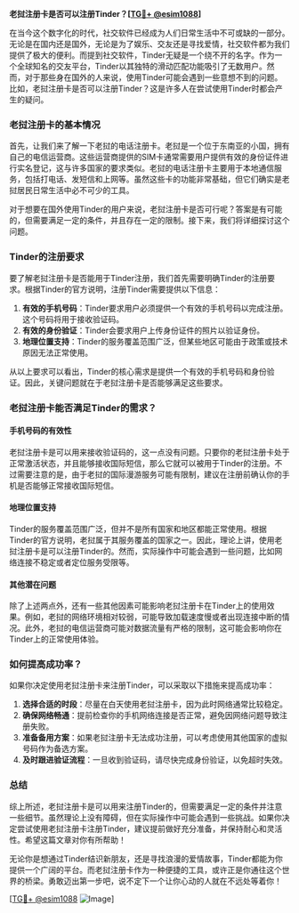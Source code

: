 **老挝注册卡是否可以注册Tinder？[[TG💪+ @esim1088](https://t.me/s/esim1088)]**

在当今这个数字化的时代，社交软件已经成为人们日常生活中不可或缺的一部分。无论是在国内还是国外，无论是为了娱乐、交友还是寻找爱情，社交软件都为我们提供了极大的便利。而提到社交软件，Tinder无疑是一个绕不开的名字。作为一个全球知名的交友平台，Tinder以其独特的滑动匹配功能吸引了无数用户。然而，对于那些身在国外的人来说，使用Tinder可能会遇到一些意想不到的问题。比如，老挝注册卡是否可以注册Tinder？这是许多人在尝试使用Tinder时都会产生的疑问。

### 老挝注册卡的基本情况

首先，让我们来了解一下老挝的电话注册卡。老挝是一个位于东南亚的小国，拥有自己的电信运营商。这些运营商提供的SIM卡通常需要用户提供有效的身份证件进行实名登记，这与许多国家的要求类似。老挝的电话注册卡主要用于本地通信服务，包括打电话、发短信和上网等。虽然这些卡的功能非常基础，但它们确实是老挝居民日常生活中必不可少的工具。

对于想要在国外使用Tinder的用户来说，老挝注册卡是否可行呢？答案是有可能的，但需要满足一定的条件，并且存在一定的限制。接下来，我们将详细探讨这个问题。

### Tinder的注册要求

要了解老挝注册卡是否能用于Tinder注册，我们首先需要明确Tinder的注册要求。根据Tinder的官方说明，注册Tinder需要提供以下信息：

1. **有效的手机号码**：Tinder要求用户必须提供一个有效的手机号码以完成注册。这个号码将用于接收验证码。
2. **有效的身份验证**：Tinder会要求用户上传身份证件的照片以验证身份。
3. **地理位置支持**：Tinder的服务覆盖范围广泛，但某些地区可能由于政策或技术原因无法正常使用。

从以上要求可以看出，Tinder的核心需求是提供一个有效的手机号码和身份验证。因此，关键问题就在于老挝注册卡是否能够满足这些要求。

### 老挝注册卡能否满足Tinder的需求？

#### 手机号码的有效性

老挝注册卡是可以用来接收验证码的，这一点没有问题。只要你的老挝注册卡处于正常激活状态，并且能够接收国际短信，那么它就可以被用于Tinder的注册。不过需要注意的是，由于老挝的国际漫游服务可能有限制，建议在注册前确认你的手机是否能够正常接收国际短信。

#### 地理位置支持

Tinder的服务覆盖范围广泛，但并不是所有国家和地区都能正常使用。根据Tinder的官方说明，老挝属于其服务覆盖的国家之一。因此，理论上讲，使用老挝注册卡是可以注册Tinder的。然而，实际操作中可能会遇到一些问题，比如网络连接不稳定或者定位服务受限等。

#### 其他潜在问题

除了上述两点外，还有一些其他因素可能影响老挝注册卡在Tinder上的使用效果。例如，老挝的网络环境相对较弱，可能导致加载速度慢或者出现连接中断的情况。此外，老挝的电信运营商可能对数据流量有严格的限制，这可能会影响你在Tinder上的正常使用体验。

### 如何提高成功率？

如果你决定使用老挝注册卡来注册Tinder，可以采取以下措施来提高成功率：

1. **选择合适的时段**：尽量在白天使用老挝注册卡，因为此时网络通常比较稳定。
2. **确保网络畅通**：提前检查你的手机网络连接是否正常，避免因网络问题导致注册失败。
3. **准备备用方案**：如果老挝注册卡无法成功注册，可以考虑使用其他国家的虚拟号码作为备选方案。
4. **及时跟进验证流程**：一旦收到验证码，请尽快完成身份验证，以免超时失效。

### 总结

综上所述，老挝注册卡是可以用来注册Tinder的，但需要满足一定的条件并注意一些细节。虽然理论上没有障碍，但在实际操作中可能会遇到一些挑战。如果你决定尝试使用老挝注册卡注册Tinder，建议提前做好充分准备，并保持耐心和灵活性。希望这篇文章对你有所帮助！

无论你是想通过Tinder结识新朋友，还是寻找浪漫的爱情故事，Tinder都能为你提供一个广阔的平台。而老挝注册卡作为一种便捷的工具，或许正是你通往这个世界的桥梁。勇敢迈出第一步吧，说不定下一个让你心动的人就在不远处等着你！

[[TG💪+ @esim1088](https://t.me/s/esim1088) ![Image](https://i.postimg.cc/4NQfJmqS/Snipaste-2025-05-13-00-14-12.png)]